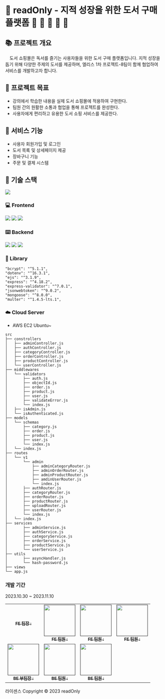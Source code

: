 # 📖 readOnly - 지적 성장을 위한 도서 구매 플랫폼 📙 📒 📔 📓 📂

## 📚 프로젝트 개요

　도서 쇼핑몰은 독서를 즐기는 사용자들을 위한 도서 구매 플랫폼입니다. 지적 성장을 돕기 위해 다양한 주제의 도서를 제공하며, 엘리스 1차 프로젝트-8팀이 함께 협업하여 서비스를 개발하고자 합니다.

## 📗 프로젝트 목표

- 강의에서 학습한 내용을 실제 도서 쇼핑몰에 적용하여 구현한다.
- 팀원 간의 원활한 소통과 협업을 통해 프로젝트를 완성한다.
- 사용자에게 편리하고 유용한 도서 쇼핑 서비스를 제공한다.

## 📕 서비스 기능

- 사용자 회원가입 및 로그인
- 도서 목록 및 상세페이지 제공
- 장바구니 기능
- 주문 및 결제 시스템

## 📘 기술 스택
<img src="https://img.shields.io/badge/visualstudiocode-007ACC?style=flat-square&logo=Github&logoColor=white"/>

### 💻 Frontend

<img src="https://img.shields.io/badge/HTML5-E34F26?style=flat-square&logo=Github&logoColor=white"/>
<img src="https://img.shields.io/badge/CSS3-1572B6?style=flat-square&logo=Github&logoColor=white"/>
<img src="https://img.shields.io/badge/javascript-F7DF1E?style=flat-square&logo=Github&logoColor=white"/>

### ⌨️ Backend

<img src="https://img.shields.io/badge/Node.js-339933?style=flat-square&logo=Github&logoColor=white"/>
<img src="https://img.shields.io/badge/postman-FF6C37?style=flat-square&logo=Github&logoColor=white"/>
<img src="https://img.shields.io/badge/mongoose-880000?style=flat-square&logo=mongoose&logoColor=white"/>

### 📝 Library
    "bcrypt": "^5.1.1",
    "dotenv": "^16.3.1",
    "ejs": "^3.1.9",
    "express": "^4.18.2",
    "express-validator": "^7.0.1",
    "jsonwebtoken": "^9.0.2",
    "mongoose": "^8.0.0",
    "multer": "^1.4.5-lts.1",
    
### ☁️ Cloud Server

- AWS EC2 Ubuntu~

```
src
├── constrollers
│   ├── adminController.js
│   ├── authController.js
│   ├── categoryController.js
│   ├── orderController.js
│   ├── productController.js
│   └── userController.js
├── middlewares
│   └── validators
│       ├── auth.js
│       ├── objectId.js
│       ├── order.js
│       ├── product.js
│       ├── user.js
│       ├── validateError.js
│       └── index.js
│   ├── isAdmin.js
│   └── isAuthenticated.js
├── models
│   └── schemas
│       ├── category.js
│       ├── order.js
│       ├── product.js
│       ├── user.js
│       └── index.js
│   └── index.js
├── routes
│   └── v1
│       └── admin
│           ├── adminCategoryRouter.js
│           ├── adminOrderRouter.js
│           ├── adminProductRouter.js
│           ├── amdinUserRouter.js
│           └── index.js
│       ├── authRouter.js
│       ├── categoryRouter.js
│       ├── orderRouter.js
│       ├── productRouter.js
│       ├── uploadRouter.js
│       ├── userRouter.js
│       └── index.js
│   └── index.js
├── services
│       ├── adminService.js
│       ├── authService.js
│       ├── categoryService.js
│       ├── orderService.js
│       ├── productService.js
│       └── userService.js
├── utils
│       ├── asyncHandler.js
│       └── hash-password.js
├── views
└── app.js
```

### 개발 기간
2023.10.30 ~ 2023.11.10

<table>
  <tbody>
    <tr>
      <td align="center"><a href=""><img src="width="100px;" alt=""/><br /><sub><b>FE 팀장 : </b></sub></a><br /></td>
      <td align="center"><a href=""><img src="" width="100px;" alt=""/><br /><sub><b>FE 팀원 : </b></sub></a><br /></td>
      <td align="center"><a href=""><img src="" width="100px;" alt=""/><br /><sub><b>FE 팀원 : </b></sub></a><br /></td>
      <td align="center"><a href=""><img src="" width="100px;" alt=""/><br /><sub><b>FE 팀원 : </b></sub></a><br /></td>
     <tr/>
      <td align="center"><a href=""><img src="" width="100px;" alt=""/><br /><sub><b>BE 부팀장 : </b></sub></a><br /></td>
      <td align="center"><a href=""><img src="" width="100px;" alt=""/><br /><sub><b>BE 팀원 : </b></sub></a><br /></td>
      <td align="center"><a href=""><img src="" width="100px;" alt=""/><br /><sub><b>BE 팀원 : </b></sub></a><br /></td>
    </tr>
  </tbody>
</table>


라이센스
Copyright © 2023 readOnly
